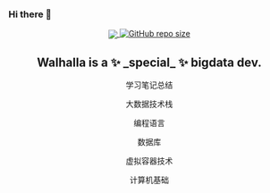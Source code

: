 ### Hi there 👋

<p align="center">
 <a href="https://github.com/Walhalla-Summary/BigData">
  <img align="center" src="https://github-readme-stats.vercel.app/api?username=Walhalla-Summary&show_icons=true&theme=tokyonight" />
  <img alt="GitHub repo size" src="https://img.shields.io/github/repo-size/Walhalla-Summary/BigData?color=blue&label=reposize&logo=size&logoColor=orange&style=plastic">
 </a>
 <h2 align="center">Walhalla is a ✨ _special_ ✨ bigdata dev.</h2>
</p>


<p align="center">
 <p align="center">学习笔记总结</p>
 <p align="center">大数据技术栈</p>
 <p align="center">编程语言</p>
 <p align="center">数据库</p>
 <p align="center">虚拟容器技术</p>
 <p align="center">计算机基础</p>
</p>


